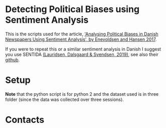 # Detecting Political Biases using Sentiment Analysis

This is the scripts used for the article, ['Analysing Political Biases in Danish Newspapers Using Sentiment Analysis', by Enevoldsen and Hansen 2017](https://tidsskrift.dk/lwo/article/view/96014).

If you were to repeat this or a similar sentiment analysis in Danish I suggest you use SENTIDA [(Lauridsen, Dalsgaard &  Svendsen, 2019)](https://tidsskrift.dk/lwo/article/view/115711), see also their [github](https://github.com/Guscode/Sentida).



# Setup

**Note** 
that the python script is for python 2 and the dataset used is in three folder (since the data was collected over three sessions).



# Contacts
